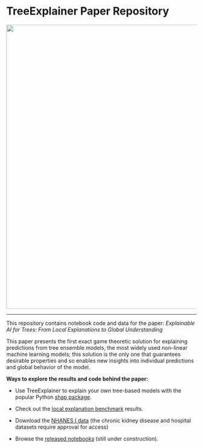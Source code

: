 # TreeExplainer Paper Repository

<p align="center">
  <img src="https://raw.githubusercontent.com/suinleelab/treeexplainer/master/images/overview_header.png" width="750" />
</p>

---

This repository contains notebook code and data for the paper: *Explainable AI for Trees: From Local Explanations to Global Understanding*

This paper presents the first exact game theoretic solution for explaining predictions from tree ensemble models, the most widely used non-linear machine learning models; this solution is the only one that guarantees desirable properties and so enables new insights into individual predictions and global behavior of the model.

**Ways to explore the results and code behind the paper:**
- Use TreeExplainer to explain your own tree-based models with the popular Python [shap package](https://pypi.org/project/shap).

- Check out the [local explanation benchmark](https://suinleelab.github.io/treeexplainer-study/benchmark/cric/index.html) results.

- Download the [NHANES I data](https://github.com/suinleelab/treeexplainer-study/tree/master/notebooks/mortality) (the chronic kidney disease and hospital datasets require approval for access)

- Browse the [released notebooks](https://github.com/suinleelab/treeexplainer-study/tree/master/notebooks) (still under construction).


